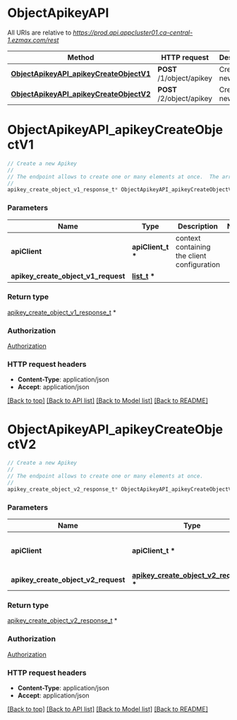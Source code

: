 # ObjectApikeyAPI

All URIs are relative to *https://prod.api.appcluster01.ca-central-1.ezmax.com/rest*

Method | HTTP request | Description
------------- | ------------- | -------------
[**ObjectApikeyAPI_apikeyCreateObjectV1**](ObjectApikeyAPI.md#ObjectApikeyAPI_apikeyCreateObjectV1) | **POST** /1/object/apikey | Create a new Apikey
[**ObjectApikeyAPI_apikeyCreateObjectV2**](ObjectApikeyAPI.md#ObjectApikeyAPI_apikeyCreateObjectV2) | **POST** /2/object/apikey | Create a new Apikey


# **ObjectApikeyAPI_apikeyCreateObjectV1**
```c
// Create a new Apikey
//
// The endpoint allows to create one or many elements at once.  The array can contain simple (Just the object) or compound (The object and its child) objects.  Creating compound elements allows to reduce the multiple requests to create all child objects.
//
apikey_create_object_v1_response_t* ObjectApikeyAPI_apikeyCreateObjectV1(apiClient_t *apiClient, list_t * apikey_create_object_v1_request);
```

### Parameters
Name | Type | Description  | Notes
------------- | ------------- | ------------- | -------------
**apiClient** | **apiClient_t \*** | context containing the client configuration |
**apikey_create_object_v1_request** | **[list_t](apikey_create_object_v1_request.md) \*** |  | 

### Return type

[apikey_create_object_v1_response_t](apikey_create_object_v1_response.md) *


### Authorization

[Authorization](../README.md#Authorization)

### HTTP request headers

 - **Content-Type**: application/json
 - **Accept**: application/json

[[Back to top]](#) [[Back to API list]](../README.md#documentation-for-api-endpoints) [[Back to Model list]](../README.md#documentation-for-models) [[Back to README]](../README.md)

# **ObjectApikeyAPI_apikeyCreateObjectV2**
```c
// Create a new Apikey
//
// The endpoint allows to create one or many elements at once.
//
apikey_create_object_v2_response_t* ObjectApikeyAPI_apikeyCreateObjectV2(apiClient_t *apiClient, apikey_create_object_v2_request_t * apikey_create_object_v2_request);
```

### Parameters
Name | Type | Description  | Notes
------------- | ------------- | ------------- | -------------
**apiClient** | **apiClient_t \*** | context containing the client configuration |
**apikey_create_object_v2_request** | **[apikey_create_object_v2_request_t](apikey_create_object_v2_request.md) \*** |  | 

### Return type

[apikey_create_object_v2_response_t](apikey_create_object_v2_response.md) *


### Authorization

[Authorization](../README.md#Authorization)

### HTTP request headers

 - **Content-Type**: application/json
 - **Accept**: application/json

[[Back to top]](#) [[Back to API list]](../README.md#documentation-for-api-endpoints) [[Back to Model list]](../README.md#documentation-for-models) [[Back to README]](../README.md)

